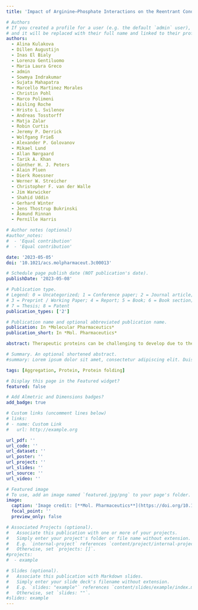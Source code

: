 ```yaml
---
title: 'Impact of Arginine–Phosphate Interactions on the Reentrant Condensation of Disordered Proteins'

# Authors
# If you created a profile for a user (e.g. the default `admin` user), write the username (folder name) here
# and it will be replaced with their full name and linked to their profile.
authors:
  - Alina Kulakova
  - Dillen Augustijn
  - Inas El Bialy
  - Lorenzo Gentiluomo
  - Maria Laura Greco
  - admin
  - Sowmya Indrakumar
  - Sujata Mahapatra
  - Marcello Martinez Morales
  - Christin Pohl
  - Marco Polimeni
  - Aisling Roche
  - Hristo L. Svilenov
  - Andreas Tosstorff
  - Matja Zalar
  - Robin Curtis
  - Jeremy P. Derrick
  - Wolfgang Frieß
  - Alexander P. Golovanov
  - Mikael Lund
  - Allan Nørgaard
  - Tarik A. Khan
  - Günther H. J. Peters
  - Alain Pluen
  - Dierk Roessner
  - Werner W. Streicher
  - Christopher F. van der Walle
  - Jim Warwicker
  - Shahid Uddin
  - Gerhard Winter
  - Jens Thostrup Bukrinski
  - Åsmund Rinnan
  - Pernille Harris

# Author notes (optional)
#author_notes:
#  - 'Equal contribution'
#  - 'Equal contribution'

date: '2023-05-05'
doi: '10.1021/acs.molpharmaceut.3c00013'

# Schedule page publish date (NOT publication's date).
publishDate: '2023-05-08'

# Publication type.
# Legend: 0 = Uncategorized; 1 = Conference paper; 2 = Journal article;
# 3 = Preprint / Working Paper; 4 = Report; 5 = Book; 6 = Book section;
# 7 = Thesis; 8 = Patent
publication_types: ['2']

# Publication name and optional abbreviated publication name.
publication: In *Molecular Pharmaceutics*
publication_short: In *Mol. Pharmaceutics*

abstract: Therapeutic proteins can be challenging to develop due to their complexity and the requirement of an acceptable formulation to ensure patient safety and efficacy. To date, there is no universal formulation development strategy that can identify optimal formulation conditions for all types of proteins in a fast and reliable manner. In this work, high-throughput characterization, employing a toolbox of five techniques, was performed on 14 structurally different proteins formulated in 6 different buffer conditions and in the presence of 4 different excipients. Multivariate data analysis and chemometrics were used to analyze the data in an unbiased way. First, observed changes in stability were primarily determined by the individual protein. Second, pH and ionic strength are the two most important factors determining the physical stability of proteins, where there exists a significant statistical interaction between protein and pH/ionic strength. Additionally, we developed prediction methods by partial least-squares regression. Colloidal stability indicators are important for prediction of real-time stability, while conformational stability indicators are important for prediction of stability under accelerated stress conditions at 40 °C. In order to predict real-time storage stability, protein–protein repulsion and the initial monomer fraction are the most important properties to monitor. 

# Summary. An optional shortened abstract.
#summary: Lorem ipsum dolor sit amet, consectetur adipiscing elit. Duis posuere tellus ac convallis placerat. Proin tincidunt magna sed ex sollicitudin condimentum.

tags: [Aggregation, Protein, Protein folding]

# Display this page in the Featured widget?
featured: false

# Add Almetric and Dimensions badges?
add_badge: true

# Custom links (uncomment lines below)
# links:
# - name: Custom Link
#   url: http://example.org

url_pdf: ''
url_code: ''
url_dataset: ''
url_poster: ''
url_project: ''
url_slides: ''
url_source: ''
url_video: ''

# Featured image
# To use, add an image named `featured.jpg/png` to your page's folder.
image:
  caption: 'Image credit: [**Mol. Pharmaceutics**](https://doi.org/10.1021/acs.molpharmaceut.3c00013)'
  focal_point: ''
  preview_only: false

# Associated Projects (optional).
#   Associate this publication with one or more of your projects.
#   Simply enter your project's folder or file name without extension.
#   E.g. `internal-project` references `content/project/internal-project/index.md`.
#   Otherwise, set `projects: []`.
#projects:
#  - example

# Slides (optional).
#   Associate this publication with Markdown slides.
#   Simply enter your slide deck's filename without extension.
#   E.g. `slides: "example"` references `content/slides/example/index.md`.
#   Otherwise, set `slides: ""`.
#slides: example
---
```


